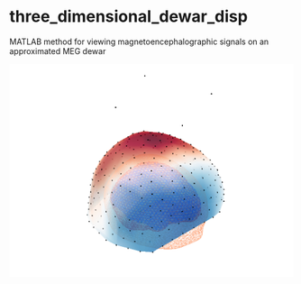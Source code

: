 # three_dimensional_dewar_disp
MATLAB method for viewing magnetoencephalographic signals on an approximated MEG dewar

![Example output from function](example_plot.png?raw=true "Title")
